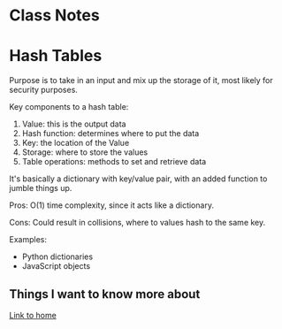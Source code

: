 # Class Notes

# Hash Tables

Purpose is to take in an input and mix up the storage of it, most likely for security purposes.

Key components to a hash table:
1. Value: this is the output data
2. Hash function: determines where to put the data
3. Key: the location of the Value
4. Storage: where to store the values
5. Table operations: methods to set and retrieve data

It's basically a dictionary with key/value pair, with an added function to jumble things up.

Pros:
O(1) time complexity, since it acts like a dictionary.

Cons:
Could result in collisions, where to values hash to the same key.

Examples:
- Python dictionaries
- JavaScript objects



## Things I want to know more about

[Link to home](https://mikeshen7.github.io/reading-notes)
